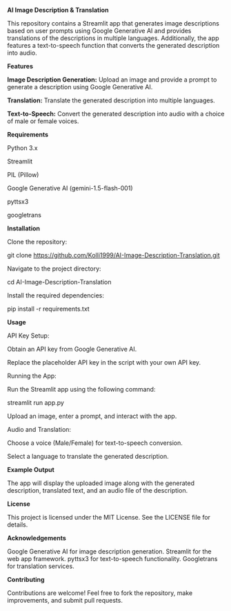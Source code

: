 **AI Image Description & Translation**

This repository contains a Streamlit app that generates image descriptions based on user prompts using Google Generative AI and provides translations of the descriptions in multiple languages. Additionally, the app features a text-to-speech function that converts the generated description into audio.

**Features**

**Image Description Generation:** Upload an image and provide a prompt to generate a description using Google Generative AI.

**Translation:** Translate the generated description into multiple languages.

**Text-to-Speech:** Convert the generated description into audio with a choice of male or female voices.

**Requirements**

Python 3.x

Streamlit

PIL (Pillow)

Google Generative AI (gemini-1.5-flash-001)

pyttsx3

googletrans

**Installation**

Clone the repository:

git clone https://github.com/Kolli1999/AI-Image-Description-Translation.git

Navigate to the project directory:

cd AI-Image-Description-Translation

Install the required dependencies:

pip install -r requirements.txt

**Usage**

API Key Setup:

Obtain an API key from Google Generative AI.

Replace the placeholder API key in the script with your own API key.

Running the App:

Run the Streamlit app using the following command:

streamlit run app.py

Upload an image, enter a prompt, and interact with the app.

Audio and Translation:

Choose a voice (Male/Female) for text-to-speech conversion.

Select a language to translate the generated description.

**Example Output**

The app will display the uploaded image along with the generated description, translated text, and an audio file of the description.

**License**

This project is licensed under the MIT License. See the LICENSE file for details.

**Acknowledgements**

Google Generative AI for image description generation.
Streamlit for the web app framework.
pyttsx3 for text-to-speech functionality.
Googletrans for translation services.

**Contributing**

Contributions are welcome! Feel free to fork the repository, make improvements, and submit pull requests.
